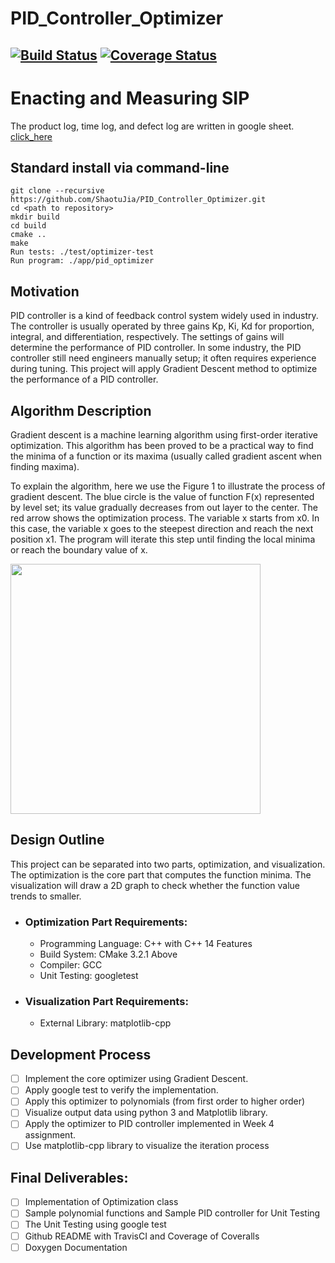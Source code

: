 # PID_Controller_Optimizer
[![Build Status](https://travis-ci.org/ShaotuJia/PID_Controller_Optimizer.svg?branch=master)](https://github.com/ShaotuJia/PID_Controller_Optimizer.git)
[![Coverage Status](https://coveralls.io/repos/github/ShaotuJia/PID_Controller_Optimizer/badge.svg?branch=master)](https://coveralls.io/github/ShaotuJia/PID_Controller_Optimizer?branch=master)
---

# Enacting and Measuring SIP
The product log, time log, and defect log are written in google sheet. [click_here](https://docs.google.com/spreadsheets/d/1u9WEmkIhlhbIRRlmwj4HqYvlbm0llhUNIEqe1h8LvHQ/edit?usp=sharing)


## Standard install via command-line
```
git clone --recursive https://github.com/ShaotuJia/PID_Controller_Optimizer.git
cd <path to repository>
mkdir build
cd build
cmake ..
make
Run tests: ./test/optimizer-test
Run program: ./app/pid_optimizer
```

## Motivation

PID controller is a kind of feedback control system widely used in industry. The controller is usually operated by three gains Kp, Ki, Kd for proportion, integral, and differentiation, respectively. The settings of gains will determine the performance of PID controller. In some industry, the PID controller still need engineers manually setup; it often requires experience during tuning. This project will apply Gradient Descent method to optimize the performance of a PID controller. 

## Algorithm Description

Gradient descent is a machine learning algorithm using first-order iterative optimization. This algorithm has been proved to be a practical way to find the minima of a function or its maxima (usually called gradient ascent when finding maxima).

To explain the algorithm, here we use the Figure 1 to illustrate the process of gradient descent. The blue circle is the value of function F(x) represented by level set; its value gradually decreases from out layer to the center. The red arrow shows the optimization process. The variable x starts from x0. In this case, the variable x goes to the steepest direction and reach the next position x1. The program will iterate this step until finding the local minima or reach the boundary value of x.  

<img src="https://upload.wikimedia.org/wikipedia/commons/f/ff/Gradient_descent.svg" width=400 height=400>

## Design Outline
This project can be separated into two parts, optimization, and visualization. The optimization is the core part that computes the function minima. The visualization will draw a 2D graph to check whether the function value trends to smaller.
* ### Optimization Part Requirements:
  * Programming Language: C++ with C++ 14 Features
  * Build System: CMake 3.2.1 Above
  * Compiler: GCC
  * Unit Testing: googletest
* ### Visualization Part Requirements:
  * External Library: matplotlib-cpp 

## Development Process
- [ ] Implement the core optimizer using Gradient Descent. 
- [ ] Apply google test to verify the implementation.
- [ ] Apply this optimizer to polynomials (from first order to higher order)
- [ ] Visualize output data using python 3 and Matplotlib library. 
- [ ] Apply the optimizer to PID controller implemented in Week 4 assignment. 
- [ ] Use matplotlib-cpp library to visualize the iteration process

## Final Deliverables:
- [ ] Implementation of Optimization class
- [ ] Sample polynomial functions and Sample PID controller for Unit Testing
- [ ] The Unit Testing using google test
- [ ] Github README with TravisCI and Coverage of Coveralls
- [ ] Doxygen Documentation
